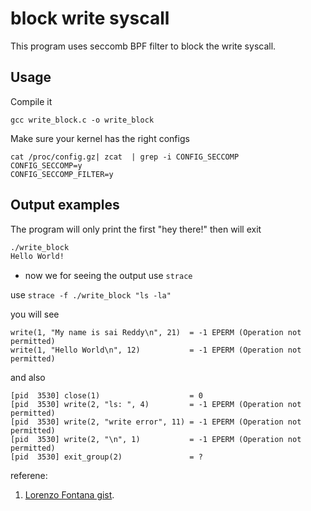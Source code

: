 
# block write syscall

 This program uses seccomb BPF filter to block the write syscall.

 ## Usage
Compile it 
 ```
gcc write_block.c -o write_block
```

Make sure your kernel has the right configs

```
cat /proc/config.gz| zcat  | grep -i CONFIG_SECCOMP
CONFIG_SECCOMP=y
CONFIG_SECCOMP_FILTER=y
```


## Output examples

The program will only print the first "hey there!" then will exit

```bash
./write_block
Hello World!
```

* now we for seeing the output use ```strace```

use ```strace -f ./write_block "ls -la"``` 

you will see

```
write(1, "My name is sai Reddy\n", 21)  = -1 EPERM (Operation not permitted)
write(1, "Hello World\n", 12)           = -1 EPERM (Operation not permitted)

```
and also

```
[pid  3530] close(1)                    = 0
[pid  3530] write(2, "ls: ", 4)         = -1 EPERM (Operation not permitted)
[pid  3530] write(2, "write error", 11) = -1 EPERM (Operation not permitted)
[pid  3530] write(2, "\n", 1)           = -1 EPERM (Operation not permitted)
[pid  3530] exit_group(2)               = ?
```

referene:
1. [Lorenzo Fontana gist](https://gist.github.com/fntlnz/08ae20befb91befd9a53cd91cdc6d507).




